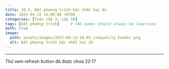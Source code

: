 ```yaml
---
title: 10.3. Bất phương trình bậc nhất hai ẩn
date: 2025-04-12 14:00:00 +0700
categories: [Toán cấp 3, Lớp 10]
tags: [bất phương trình]     # TAG names should always be lowercase
math: true
image:
  path: assets/images/2025-04-12-10.03.inequality_header.png
  alt: Bất phương trình bậc nhất hai ẩn
---
```

---
Thử xem refresh button đã được chưa 22:17
  